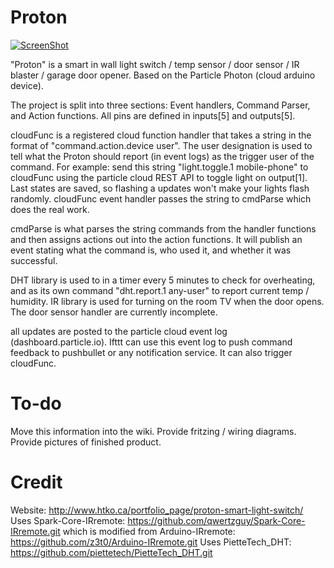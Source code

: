 # Proton

[![ScreenShot](http://www.htko.ca/wp-content/uploads/2016/04/Youtube-button.png)](https://youtu.be/7FFnYyeRKBw)

"Proton" is a smart in wall light switch / temp sensor / door sensor / IR blaster / garage door opener. Based on the Particle Photon (cloud arduino device).

The project is split into three sections:
Event handlers, Command Parser, and Action functions.
All pins are defined in inputs[5] and outputs[5].

cloudFunc is a registered cloud function handler that takes a string in the format of "command.action.device user". The user designation is used to tell what the Proton should report (in event logs) as the trigger user of the command. For example: send this string "light.toggle.1 mobile-phone" to cloudFunc using the particle cloud REST API to toggle light on output[1]. Last states are saved, so flashing a updates won't make your lights flash randomly. cloudFunc event handler passes the string to cmdParse which does the real work.

cmdParse is what parses the string commands from the handler functions and then assigns actions out into the action functions. It will publish an event stating what the command is, who used it, and whether it was successful.

DHT library is used to in a timer every 5 minutes to check for overheating, and as its own command "dht.report.1 any-user" to report current temp / humidity. IR library is used for turning on the room TV when the door opens. The door sensor handler are currently incomplete.

all updates are posted to the particle cloud event log (dashboard.particle.io). Ifttt can use this event log to push command feedback to pushbullet or any notification service. It can also trigger cloudFunc.

# To-do
Move this information into the wiki.
Provide fritzing / wiring diagrams.
Provide pictures of finished product.

# Credit
Website: http://www.htko.ca/portfolio_page/proton-smart-light-switch/
Uses Spark-Core-IRremote: https://github.com/qwertzguy/Spark-Core-IRremote.git
which is modified from Arduino-IRremote: https://github.com/z3t0/Arduino-IRremote.git
Uses PietteTech_DHT: https://github.com/piettetech/PietteTech_DHT.git
